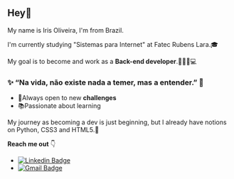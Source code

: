 ## Hey👋

My name is Iris Oliveira, I'm from Brazil. 

I'm currently studying "Sistemas para Internet" at Fatec Rubens Lara.🎓

My goal is to become and work as a **Back-end developer**.👩🏻‍💻💻

 
 
 
### ✨ **“Na vida, não existe nada a temer, mas a entender.”** 🧠



 - 🔎Always open to new **challenges**
 - 📚Passionate about learning


My journey as becoming a dev is just beginning, but I already have notions on Python, CSS3 and HTML5.👾


**Reach me out** 👇


 - [![Linkedin Badge](https://img.shields.io/badge/-Iris%20Oliveira-6633cc?style=flat-square&logo=Linkedin&logoColor=white&link=https://www.linkedin.com/in/iris-oliveira-06218319b/)](https://www.linkedin.com/in/iris-oliveira-06218319b/) 
 - [![Gmail Badge](https://img.shields.io/badge/-santosoliveirairis@gmail.com-6633cc?style=flat-square&logo=Gmail&logoColor=white&link=mailto:santosoliveirairis@gmail.com)](mailto:santosoliveirairis@gmail.com)

